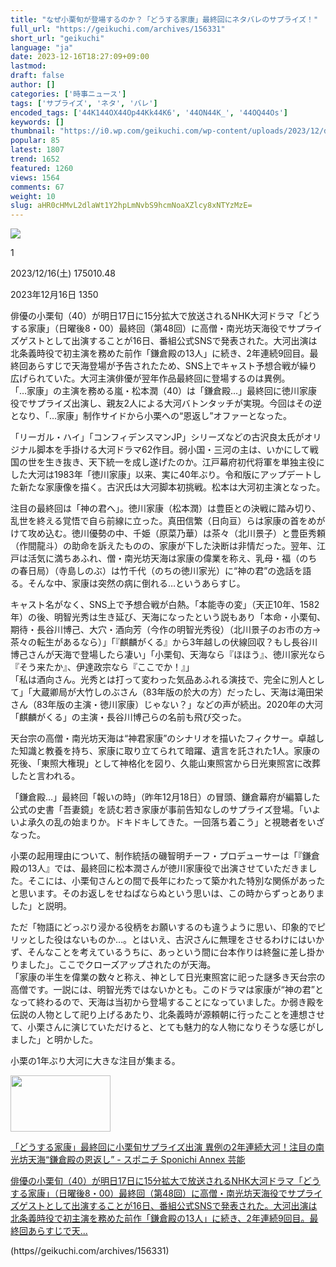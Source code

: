 ```yaml
---
title: "なぜ小栗旬が登場するのか？「どうする家康」最終回にネタバレのサプライズ！"
full_url: "https://geikuchi.com/archives/156331"
short_url: "geikuchi"
language: "ja"
date: 2023-12-16T18:27:09+09:00
lastmod: 
draft: false
author: []
categories: ['時事ニュース']
tags: ['サプライズ', 'ネタ', 'バレ']
encoded_tags: ['44K144OX44Op44Kk44K6', '44ON44K_', '44OQ44Os']
keywords: []
thumbnail: "https://i0.wp.com/geikuchi.com/wp-content/uploads/2023/12/dousuru.jpg?fit=960%2C720&ssl=1"
popular: 85
latest: 1807
trend: 1652
featured: 1260
views: 1564
comments: 67
weight: 10
slug: aHR0cHMvL2dlaWt1Y2hpLmNvbS9hcmNoaXZlcy8xNTYzMzE=
---
```


![](https://i0.wp.com/geikuchi.com/wp-content/uploads/2023/12/dousuru.jpg?fit=960%2C720&ssl=1)

<div><p class='t_h'><p>1 <p> 2023/12/16(土) 175010.48 </p></p></p><p> 2023年12月16日 1350 </p> <p>俳優の小栗旬（40）が明日17日に15分拡大で放送されるNHK大河ドラマ「どうする家康」（日曜後8・00）最終回（第48回）に高僧・南光坊天海役でサプライズゲストとして出演することが16日、番組公式SNSで発表された。大河出演は北条義時役で初主演を務めた前作「鎌倉殿の13人」に続き、2年連続9回目。最終回あらすじで天海登場が予告されたため、SNS上でキャスト予想合戦が繰り広げられていた。大河主演俳優が翌年作品最終回に登場するのは異例。<br> 「…家康」の主演を務める嵐・松本潤（40）は「鎌倉殿…」最終回に徳川家康役でサプライズ出演し、親友2人による大河バトンタッチが実現。今回はその逆となり、「…家康」制作サイドから小栗への“恩返し”オファーとなった。</p> <p>「リーガル・ハイ」「コンフィデンスマンJP」シリーズなどの古沢良太氏がオリジナル脚本を手掛ける大河ドラマ62作目。弱小国・三河の主は、いかにして戦国の世を生き抜き、天下統一を成し遂げたのか。江戸幕府初代将軍を単独主役にした大河は1983年「徳川家康」以来、実に40年ぶり。令和版にアップデートした新たな家康像を描く。古沢氏は大河脚本初挑戦。松本は大河初主演となった。</p> <p>注目の最終回は「神の君へ」。徳川家康（松本潤）は豊臣との決戦に踏み切り、乱世を終える覚悟で自ら前線に立った。真田信繁（日向亘）らは家康の首をめがけて攻め込む。徳川優勢の中、千姫（原菜乃華）は茶々（北川景子）と豊臣秀頼（作間龍斗）の助命を訴えたものの、家康が下した決断は非情だった。翌年、江戸は活気に満ちあふれ、僧・南光坊天海は家康の偉業を称え、乳母・福（のちの春日局）（寺島しのぶ）は竹千代（のちの徳川家光）に“神の君”の逸話を語る。そんな中、家康は突然の病に倒れる…というあらすじ。</p> <p>キャスト名がなく、SNS上で予想合戦が白熱。「本能寺の変」（天正10年、1582年）の後、明智光秀は生き延び、天海になったという説もあり「本命・小栗旬、期待・長谷川博己、大穴・酒向芳（今作の明智光秀役）（北川景子のお市の方→茶々の転生があるなら）」「『麒麟がくる』から3年越しの伏線回収？もし長谷川博己さんが天海で登場したら凄い」「小栗旬、天海なら『ほほう』、徳川家光なら『そう来たか』、伊達政宗なら『ここでか！』」<br> 「私は酒向さん。光秀とは打って変わった気品あふれる演技で、完全に別人として」「大蔵卿局が大竹しのぶさん（83年版の於大の方）だったし、天海は滝田栄さん（83年版の主演・徳川家康）じゃない？」などの声が続出。2020年の大河「麒麟がくる」の主演・長谷川博己らの名前も飛び交った。</p> <p>天台宗の高僧・南光坊天海は“神君家康”のシナリオを描いたフィクサー。卓越した知識と教養を持ち、家康に取り立てられて暗躍、遺言を託された1人。家康の死後、「東照大権現」として神格化を図り、久能山東照宮から日光東照宮に改葬したと言われる。</p> <p>「鎌倉殿…」最終回「報いの時」（昨年12月18日）の冒頭、鎌倉幕府が編纂した公式の史書「吾妻鏡」を読む若き家康が事前告知なしのサプライズ登場。「いよいよ承久の乱の始まりか。ドキドキしてきた。一回落ち着こう」と視聴者をいざなった。</p> <p>小栗の起用理由について、制作統括の磯智明チーフ・プロデューサーは「『鎌倉殿の13人』では、最終回に松本潤さんが徳川家康役で出演させていただきました。そこには、小栗旬さんとの間で長年にわたって築かれた特別な関係があったと思います。そのお返しをせねばならぬという思いは、この時からずっとありました」と説明。</p> <p>ただ「物語にどっぷり浸かる役柄をお願いするのも違うように思い、印象的でピリッとした役はないものか…。とはいえ、古沢さんに無理をさせるわけにはいかず、そんなことを考えているうちに、あっという間に台本作りは終盤に差し掛かりました」。ここでクローズアップされたのが天海。<br> 「家康の半生を偉業の数々と称え、神として日光東照宮に祀った謎多き天台宗の高僧です。一説には、明智光秀ではないかとも。このドラマは家康が“神の君”となって終わるので、天海は当初から登場することになっていました。か弱き殿を伝説の人物として祀り上げるあたり、北条義時が源頼朝に行ったことを連想させて、小栗さんに演じていただけると、とても魅力的な人物になりそうな感じがしました」と明かした。</p> <p>小栗の1年ぶり大河に大きな注目が集まる。</p> <a rel='noopener' target='_blank' href='https//www.sponichi.co.jp/entertainment/news/2023/12/16/kiji/20231216s00041000128000c.html' title='「どうする家康」最終回に小栗旬サプライズ出演 異例の2年連続大河！注目の南光坊天海“鎌倉殿の恩返し” - スポニチ Sponichi Annex 芸能' class='blogcard-wrap external-blogcard-wrap a-wrap cf'><p class='blogcard-label external-blogcard-label'><p class='fa'></p></p><img src='https//i0.wp.com/geikuchi.com/wp-content/uploads/cocoon-resources/blog-card-cache/5c282924ee425fa3a77eaf6ca2cacea0.jpg?resize=160%2C90&ssl=1' alt='' class='blogcard-thumb-image external-blogcard-thumb-image' width='160' height='90'><p class='blogcard-title external-blogcard-title'>「どうする家康」最終回に小栗旬サプライズ出演 異例の2年連続大河！注目の南光坊天海“鎌倉殿の恩返し” - スポニチ Sponichi Annex 芸能</p><p class='blogcard-snippet external-blogcard-snippet'> 俳優の小栗旬（40）が明日17日に15分拡大で放送されるNHK大河ドラマ「どうする家康」（日曜後8・00）最終回（第48回）に高僧・南光坊天海役でサプライズゲストとして出演することが16日、番組公式SNSで発表された。大河出演は北条義時役で初主演を務めた前作「鎌倉殿の13人」に続き、2年連続9回目。最終回あらすじで天...</p></a> </div>

(https//geikuchi.com/archives/156331)
